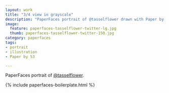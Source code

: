 ```yaml
---
layout: work
title: "3/4 view in grayscale"
description: "PaperFaces portrait of @tasselflower drawn with Paper by 53 on an iPad."
image: 
  feature: paperfaces-tasselflower-twitter-lg.jpg
  thumb: paperfaces-tasselflower-twitter-150.jpg
category: paperfaces
tags: 
- portrait
- illustration
- Paper by 53

---
```


PaperFaces portrait of [@tasselflower](http://twitter.com/tasselflower).

{% include paperfaces-boilerplate.html %}